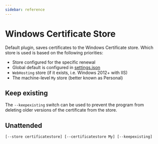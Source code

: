 ```yaml
---
sidebar: reference
---
```


# Windows Certificate Store
Default plugin, saves certificates to the Windows Certificate store. Which store is used is based on the following priorities:

- Store configured for the specific renewal
- Global default is configured in [settings.json](/win-acme/reference/settings)
- `WebHosting` store (if it exists, i.e. Windows 2012+ with IIS)
- The machine-level `My` store (better known as Personal)

## Keep existing
The `--keepexisting` switch can be used to prevent the program from deleting older 
versions of the certificate from the store.

## Unattended
`[--store certificatestore] [--certificatestore My] [--keepexisting]`